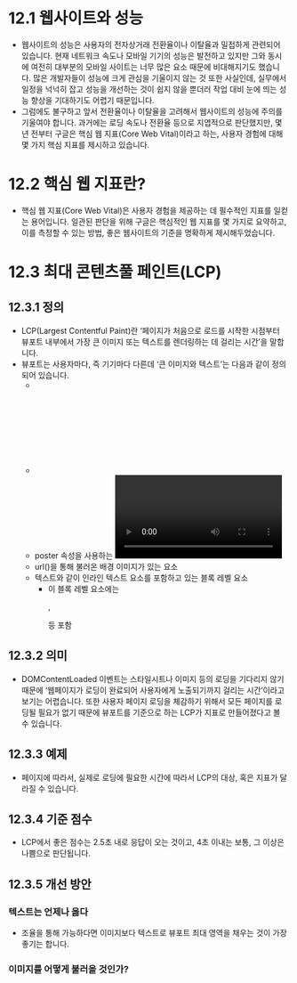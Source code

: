# 12.1 웹사이트와 성능

- 웹사이트의 성능은 사용자의 전자상거래 전환율이나 이탈율과 밀접하게 관련되어 있습니다. 현재 네트워크 속도나 모바일 기기의 성능은 발전하고 있지만 그와 동시에 여전히 대부분의 모바일 사이트는 너무 많은 요소 때문에 비대해지기도 했습니다. 많은 개발자들이 성능에 크게 관심을 기울이지 않는 것 또한 사실인데, 실무에서 일정을 넉넉히 잡고 성능을 개선하는 것이 쉽지 않을 뿐더러 작업 대비 눈에 띄는 성능 향상을 기대하기도 어렵기 때문입니다.
- 그럼에도 불구하고 앞서 전환율이나 이탈율을 고려해서 웹사이트의 성능에 주의를 기울여야 합니다. 과거에는 로딩 속도나 전환율 등으로 지엽적으로 판단했지만, 몇 년 전부터 구글은 핵심 웹 지표(Core Web Vital)이라고 하는, 사용자 경험에 대해 몇 가지 핵심 지표를 제시하고 있습니다.

# 12.2 핵심 웹 지표란?

- 핵심 웹 지표(Core Web Vital)은 사용자 경험을 제공하는 데 필수적인 지표를 일컫는 용어입니다. 일관된 판단을 위해 구글은 핵심적인 웹 지표를 몇 가지로 요약하고, 이를 측정할 수 있는 방법, 좋은 웹사이트의 기준을 명확하게 제시해두었습니다.

# 12.3 최대 콘텐츠풀 페인트(LCP)

## 12.3.1 정의

- LCP(Largest Contentful Paint)란 ‘페이지가 처음으로 로드를 시작한 시점부터 뷰포트 내부에서 가장 큰 이미지 또는 텍스트를 렌더링하는 데 걸리는 시간’을 말합니다.
- 뷰포트는 사용자마다, 즉 기기마다 다른데 ‘큰 이미지와 텍스트’는 다음과 같이 정의되어 있습니다.
  - <img>
  - <svg> 내부의 <image>
  - poster 속성을 사용하는 <video>
  - url()을 통해 불러온 배경 이미지가 있는 요소
  - 텍스트와 같이 인라인 텍스트 요소를 포함하고 있는 블록 레벨 요소
    - 이 블록 레벨 요소에는 <p>, <div> 등 포함

## 12.3.2 의미

- DOMContentLoaded 이벤트는 스타일시트나 이미지 등의 로딩을 기다리지 않기 때문에 ‘웹페이지가 로딩이 완료되어 사용자에게 노출되기까지 걸리는 시간’이라고 보기는 어렵습니다. 또한 사용자 페이지 로딩을 체감하기 위해서 모든 페이지를 로딩될 필요가 없기 때문에 뷰포트를 기준으로 하는 LCP가 지표로 만들어졌다고 볼 수 있습니다.

## 12.3.3 예제

- 페이지에 따라서, 실제로 로딩에 필요한 시간에 따라서 LCP의 대상, 혹은 지표가 달라질 수 있습니다.

## 12.3.4 기준 점수

- LCP에서 좋은 점수는 2.5초 내로 응답이 오는 것이고, 4초 이내는 보통, 그 이상은 나쁨으로 판단됩니다.

## 12.3.5 개선 방안

### 텍스트는 언제나 옳다

- 조율을 통해 가능하다면 이미지보다 텍스트로 뷰포트 최대 영역을 채우는 것이 가장 좋기는 합니다.

### 이미지를 어떻게 불러올 것인가?
